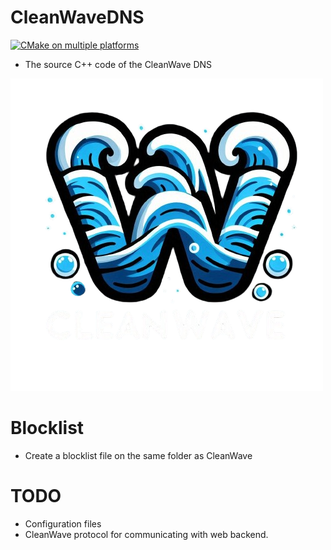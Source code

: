 # CleanWaveDNS
[![CMake on multiple platforms](https://github.com/TheCleanWave/CleanWaveDNS/actions/workflows/cmake-multi-platform.yml/badge.svg)](https://github.com/TheCleanWave/CleanWaveDNS/actions/workflows/cmake-multi-platform.yml)
- The source C++ code of the CleanWave DNS

<img src="./img/logo-nobg.png" />

# Blocklist
- Create a blocklist file on the same folder as CleanWave
# TODO
- Configuration files
- CleanWave protocol for communicating with web backend.